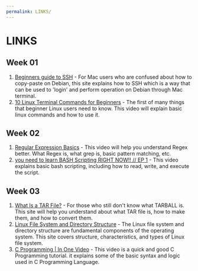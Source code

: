 ```yaml
---
permalink: LINKS/
---
```


# LINKS
## Week 01
1. [Beginners guide to SSH](https://dev.to/developertharun/easy-way-to-ssh-into-virtualbox-machine-any-os-just-x-steps-5d9i) - For Mac users who are confused about how to copy-paste on Debian, this site explains how to SSH which is a way that can be used to 'login' and perform operation on Debian through Mac terminal.
2. [10 Linux Terminal Commands for Beginners](https://www.youtube.com/watch?v=CpTfQ-q6MPU) - The first of many things that beginner Linux users need to know. This video will explain basic linux commands and how to use it.
## Week 02
1. [Regular Expression Basics](https://www.youtube.com/watch?v=KJG1dETacLI&t=1701s) - This video will help you understand Regex better. What Regex is, what grep is, basic pattern matching, etc.
2. [you need to learn BASH Scripting RIGHT NOW!! // EP 1](https://www.youtube.com/watch?v=SPwyp2NG-bE&t=319s) - This video explains basic bash scripting, including how to read, write, and execute the script.
## Week 03
1. [What Is a TAR File?](https://www.lifewire.com/tar-file-2622386) - For those who still don't know what TARBALL is. This site will help you understand about what TAR file is, how to make them, and how to convert them.
2. [Linux File System and Directory Structure](https://www.scaler.com/topics/linux-tutorial/file-system-of-linux/) - The Linux file system and directory structure are fundamental components of the operating system. This site covers structure, characteristics, and types of Linux file system.
3. [C Programming | In One Video](https://www.youtube.com/watch?v=3lQEunpmtRA) - This video is a quick and good C Programming tutorial. it explains some of the basic syntax and logic used in C Programming Language.
